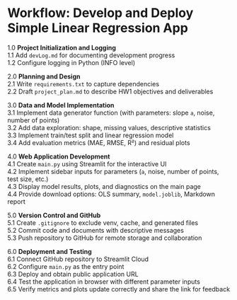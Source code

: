 # Workflow: Develop and Deploy Simple Linear Regression App

1.0 **Project Initialization and Logging**   
1.1 Add `devLog.md` for documenting development progress  
1.2 Configure logging in Python (INFO level)  

2.0 **Planning and Design**  
2.1 Write `requirements.txt` to capture dependencies   
2.2 Draft `project_plan.md` to describe HW1 objectives and deliverables  

3.0 **Data and Model Implementation**  
3.1 Implement data generator function (with parameters: slope `a`, noise, number of points)  
3.2 Add data exploration: shape, missing values, descriptive statistics  
3.3 Implement train/test split and linear regression model  
3.4 Add evaluation metrics (MAE, RMSE, R²) and residual plots  

4.0 **Web Application Development**  
4.1 Create `main.py` using Streamlit for the interactive UI  
4.2 Implement sidebar inputs for parameters (`a`, noise, number of points, test size, etc.)  
4.3 Display model results, plots, and diagnostics on the main page  
4.4 Provide download options: OLS summary, `model.joblib`, Markdown report  

5.0 **Version Control and GitHub**  
5.1 Create `.gitignore` to exclude venv, cache, and generated files  
5.2 Commit code and documents with descriptive messages  
5.3 Push repository to GitHub for remote storage and collaboration  

6.0 **Deployment and Testing**  
6.1 Connect GitHub repository to Streamlit Cloud  
6.2 Configure `main.py` as the entry point  
6.3 Deploy and obtain public application URL  
6.4 Test the application in browser with different parameter inputs  
6.5 Verify metrics and plots update correctly and share the link for feedback  

